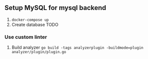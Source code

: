 ## Setup MySQL for mysql backend

1. `docker-compose up`
2. Create database TODO

### Use custom linter

1. Build analyzer `go build -tags analyzerplugin -buildmode=plugin analyzer/plugin/plugin.go`